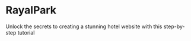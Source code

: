 # RayalPark
Unlock the secrets to creating a stunning hotel website with this step-by-step tutorial
